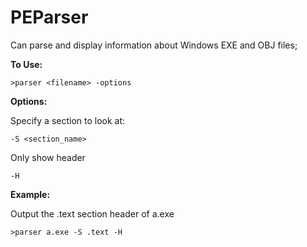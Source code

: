 PEParser
========
Can parse and display information about Windows EXE and OBJ files;

**To Use:**

`>parser <filename> -options`

**Options:**

Specify a section to look at:

`-S <section_name>`

Only show header

`-H`

**Example:**

Output the .text section header of a.exe

`>parser a.exe -S .text -H`
